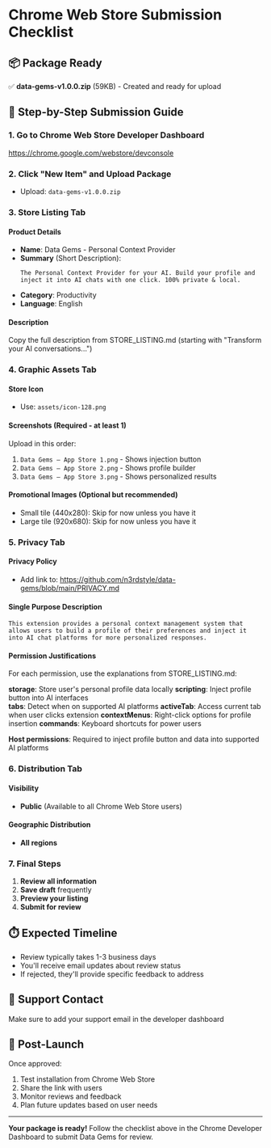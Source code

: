 # Chrome Web Store Submission Checklist

## 📦 Package Ready
✅ **data-gems-v1.0.0.zip** (59KB) - Created and ready for upload

## 🎯 Step-by-Step Submission Guide

### 1. Go to Chrome Web Store Developer Dashboard
https://chrome.google.com/webstore/devconsole

### 2. Click "New Item" and Upload Package
- Upload: `data-gems-v1.0.0.zip`

### 3. Store Listing Tab

#### Product Details
- **Name**: Data Gems - Personal Context Provider
- **Summary** (Short Description): 
  ```
  The Personal Context Provider for your AI. Build your profile and inject it into AI chats with one click. 100% private & local.
  ```
- **Category**: Productivity
- **Language**: English

#### Description
Copy the full description from STORE_LISTING.md (starting with "Transform your AI conversations...")

### 4. Graphic Assets Tab

#### Store Icon
- Use: `assets/icon-128.png`

#### Screenshots (Required - at least 1)
Upload in this order:
1. `Data Gems – App Store 1.png` - Shows injection button
2. `Data Gems – App Store 2.png` - Shows profile builder
3. `Data Gems – App Store 3.png` - Shows personalized results

#### Promotional Images (Optional but recommended)
- Small tile (440x280): Skip for now unless you have it
- Large tile (920x680): Skip for now unless you have it

### 5. Privacy Tab

#### Privacy Policy
- Add link to: https://github.com/n3rdstyle/data-gems/blob/main/PRIVACY.md

#### Single Purpose Description
```
This extension provides a personal context management system that allows users to build a profile of their preferences and inject it into AI chat platforms for more personalized responses.
```

#### Permission Justifications
For each permission, use the explanations from STORE_LISTING.md:

**storage**: Store user's personal profile data locally
**scripting**: Inject profile button into AI interfaces  
**tabs**: Detect when on supported AI platforms
**activeTab**: Access current tab when user clicks extension
**contextMenus**: Right-click options for profile insertion
**commands**: Keyboard shortcuts for power users

**Host permissions**: Required to inject profile button and data into supported AI platforms

### 6. Distribution Tab

#### Visibility
- **Public** (Available to all Chrome Web Store users)

#### Geographic Distribution  
- **All regions**

### 7. Final Steps

1. **Review all information**
2. **Save draft** frequently
3. **Preview your listing**
4. **Submit for review**

## ⏱️ Expected Timeline
- Review typically takes 1-3 business days
- You'll receive email updates about review status
- If rejected, they'll provide specific feedback to address

## 📧 Support Contact
Make sure to add your support email in the developer dashboard

## 🚀 Post-Launch
Once approved:
1. Test installation from Chrome Web Store
2. Share the link with users
3. Monitor reviews and feedback
4. Plan future updates based on user needs

---

**Your package is ready!** Follow the checklist above in the Chrome Developer Dashboard to submit Data Gems for review.